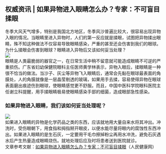 ## 权威资讯 | 如果异物进入眼睛怎么办？专家：不可盲目揉眼  
冬季大风天气增多，特别是我国北方地区，冬季风沙普遍比较大，很容易出现异物入眼的情况。当眼睛里进入异物时，人们的第一反应就是揉眼，试图把异物揉出眼睛，殊不知这种做法不仅容易导致眼睛感染，严重的甚至还会伤害到我们的眼球。为什么揉眼会伤害到眼球？眼睛进入异物后又该如何妥当处理？  
![](http://cdncms.v-keep.cn/wp-content/uploads/2020/01/timg-2.jpg)  
眼睛是人类最脆弱的器官之一，在日常生活中稍不留意就可能造成眼睛不可逆的严重损伤。广东省妇幼保健院眼科主任医师黄学林表示，异物入眼后，揉眼睛是一种很不恰当的做法。当沙子、灰尘等异物飞入眼睛后，通常会先黏在眼球最表面的角膜处，人的角膜就像是一层晶莹剔透的玻璃，如果用手去揉，容易使得异物在眼球表面磨出痕迹伤到眼球，使眼睛感觉更不舒服。而且，中国中医科学院眼科医院主任谢立科提醒，用手揉眼睛极易使眼睛感染手部的细菌，造成眼部急性感染。  
### 如果异物进入眼睛，我们该如何妥当处理呢？  
![](http://cdncms.v-keep.cn/wp-content/uploads/2020/01/timg-3.jpg)  
如果进入眼睛的异物是化学药品之类的东西，应该就地用大量自来水将其冲出。冲洗时，受伤眼朝下，用食指和拇指掰开眼皮，以便水能尽量将眼内的腐蚀性东西冲出。如果进入眼睛的是生石灰，一定要用干毛巾擦掉粉尘再用水冲洗，避免石灰遇水后产生热量造成眼睛烧伤。就地处理后应及时将患者送到医院就诊。  
文章参考文献：<a href="http://sh.people.com.cn/n2/2019/0116/c134819-32539549.html">如果异物进入眼睛怎么办？专家：不可盲目揉眼</a>（人民健康网）  
